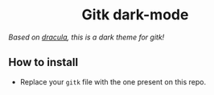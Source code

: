 <h1 align="center">Gitk dark-mode</h1>

_Based on [dracula](https://github.com/dracula/gitk), this is a dark theme for gitk!_

## How to install
- Replace your `gitk` file with the one present on this repo.
